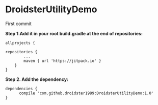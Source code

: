 # DroidsterUtilityDemo
First commit

**Step 1.Add it in your root build.gradle at the end of repositories:**


	allprojects {

	repositories {
			...
			maven { url 'https://jitpack.io' }
		}
	}
  
  **Step 2. Add the dependency:**
  
  	dependencies {
	      compile 'com.github.droidster1989:DroidsterUtilityDemo:1.0'
	}
